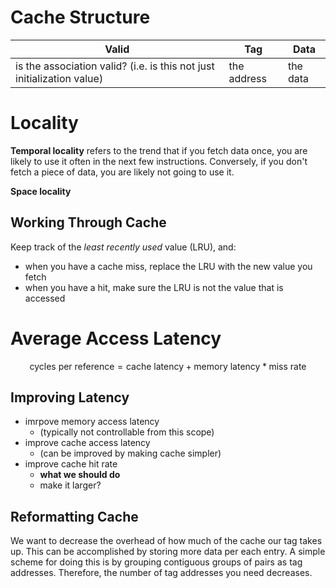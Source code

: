 # Cache Structure
| Valid | Tag | Data|
|---|---|---|
| is the association valid? (i.e. is this not just initialization value) | the address | the data|

# Locality
**Temporal locality** refers to the trend that if you fetch data once, you are likely to use it often in the next few instructions. Conversely, if you don't fetch a piece of data, you are likely not going to use it.

**Space locality**

## Working Through Cache
Keep track of the *least recently used* value (LRU), and:
- when you have a cache miss, replace the LRU with the new value you fetch
- when you have a hit, make sure the LRU is not the value that is accessed
# Average Access Latency
$$
\text{cycles per reference} = \text{cache latency} + \text{memory latency} * \text{miss rate}
$$
## Improving Latency
- imrpove memory access latency
	- (typically not controllable from this scope)
- improve cache access latency
	- (can be improved by making cache simpler)
- improve cache hit rate
	- **what we should do**
	- make it larger?
## Reformatting Cache 
We want to decrease the overhead of how much of the cache our tag takes up. This can be accomplished by storing more data per each entry. A simple scheme for doing this is by grouping contiguous groups of pairs as tag addresses. Therefore, the number of tag addresses you need decreases.
 